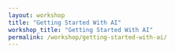 ```yaml
---
layout: workshop
title: "Getting Started With AI"
workshop_title: "Getting Started With AI"
permalink: /workshop/getting-started-with-ai/
---
```


